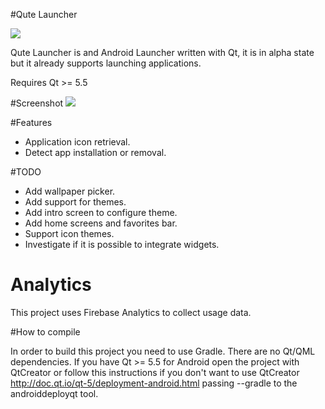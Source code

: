 #Qute Launcher

![](http://iktwo.github.io/QuteLauncher/images/icon.png)

Qute Launcher is and Android Launcher written with Qt, it is in alpha state but it already supports launching applications.

Requires Qt >= 5.5

#Screenshot
![](http://iktwo.github.io/QuteLauncher/images/screenshot.jpg)

#Features
* Application icon retrieval.
* Detect app installation or removal.

#TODO
* Add wallpaper picker.
* Add support for themes.
* Add intro screen to configure theme.
* Add home screens and favorites bar.
* Support icon themes.
* Investigate if it is possible to integrate widgets.

# Analytics

This project uses Firebase Analytics to collect usage data.

#How to compile

In order to build this project you need to use Gradle. There are no Qt/QML dependencies. If you have Qt >= 5.5 for Android open the project with QtCreator or follow this instructions if you don't want to use QtCreator http://doc.qt.io/qt-5/deployment-android.html passing --gradle to the androiddeployqt tool.
